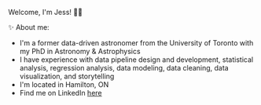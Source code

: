 Welcome, I'm Jess! 👋🏻

✨ About me:
- I'm a former data-driven astronomer from the University of Toronto with my PhD in Astronomy & Astrophysics
- I have experience with data pipeline design and development, statistical analysis, regression analysis, data modeling, data cleaning, data visualization, and storytelling
- I'm located in Hamilton, ON
- Find me on LinkedIn [here](https://www.linkedin.com/in/astrosica/)
<!--- - Browse my portfolio [here](https://astrosica.github.io/index.html) -->

<!--- 📊 Skills: -->
<!--- - SQL -->
<!--- - Python -->
<!--- - Tableau -->
<!-- - Excel -->

<!--  📚 Certificates: -->
<!-- - [The Complete Oracle SQL Certification](https://www.udemy.com/certificate/UC-d5fdc2c9-bb9f-4d3d-bf5a-ab043e4aefde/) -->
<!-- - [Tableau Desktop Specialist & Certified Data Analyst](https://www.udemy.com/certificate/UC-05ac22a9-b23e-44c7-907a-af1bebdcf9e0/) -->

<!-- Analytics Projects: -->
<!-- - Transportation Analytics Using SQL and Tableau ([link](https://astrosica.github.io/transportation-analytics.html)) -->




